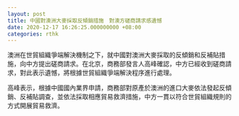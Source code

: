 ```yaml
---
layout: post
title: 中國對澳洲大麥採取反傾銷措施　對澳方磋商請求感遺憾
date: 2020-12-17 16:26:25.000000000 +08:00
categories: rthk
---
```


澳洲在世貿組織爭端解決機制之下，就中國對澳洲大麥採取的反傾銷和反補貼措施，向中方提出磋商請求。在北京，商務部發言人高峰確認，中方已經收到磋商請求，對此表示遺憾，將根據世貿組織爭端解決程序進行處理。

高峰表示，根據中國國內業界申請，商務部對原產於澳洲的進口大麥依法發起反傾銷、反補貼調查，並依法採取相應貿易救濟措施，中方一貫以符合世貿組織規則的方式開展貿易救濟。
